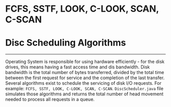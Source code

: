 # FCFS, SSTF, LOOK, C-LOOK, SCAN, C-SCAN
# Disc Scheduling Algorithms 
 ---
Operating System is responsible for using hardware efficiently - for the disk drives, this means having a fast access time and dis bandwidth. Disk bandwidth is the total number of bytes transferred, divided by the total time between the first request for service and the completion of the last transfer. Several algorithms exist to schedule the servicing of disk I/O requests. For example: `FCFS, SSTF, LOOK, C-LOOK, SCAN, C-SCAN`. 
`DiscScheduler.java` file simulates those algorithms and returns the total number of head movement needed to process all requests in a queue. 
